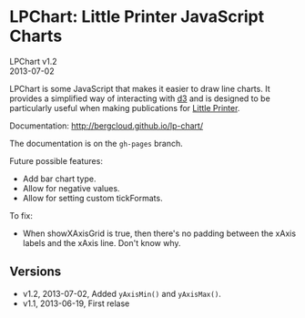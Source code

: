 # LPChart: Little Printer JavaScript Charts

LPChart v1.2  
2013-07-02

LPChart is some JavaScript that makes it easier to draw line charts. It provides a simplified way of interacting with [d3](http://d3js.org/) and is designed to be particularly useful when making publications for [Little Printer](http://bergcloud.com/littleprinter/).

Documentation: http://bergcloud.github.io/lp-chart/

The documentation is on the `gh-pages` branch.

Future possible features:

* Add bar chart type.
* Allow for negative values.
* Allow for setting custom tickFormats.

To fix:

* When showXAxisGrid is true, then there's no padding between the xAxis labels and the xAxis line. Don't know why.

## Versions

* v1.2, 2013-07-02, Added `yAxisMin()` and `yAxisMax()`.
* v1.1, 2013-06-19, First relase


